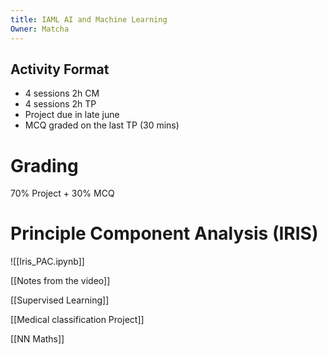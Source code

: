 ```yaml
---
title: IAML AI and Machine Learning
Owner: Matcha
---
```

## Activity Format
- 4 sessions 2h CM
- 4 sessions 2h TP
- Project due in late june
- MCQ graded on the last TP (30 mins)
  
# Grading
70% Project + 30% MCQ
# Principle Component Analysis (IRIS)
![[Iris_PAC.ipynb]]

  
[[Notes from the video]]

[[Supervised Learning]]

[[Medical classification Project]]

[[NN Maths]]

